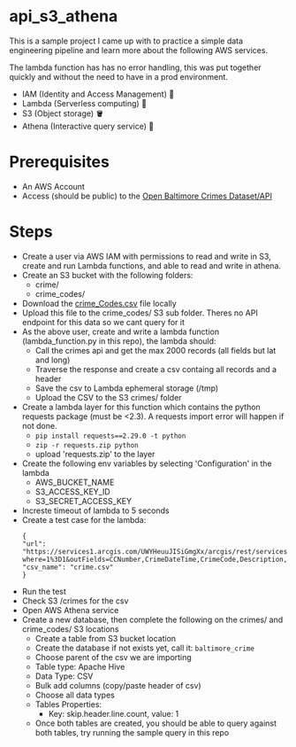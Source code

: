 # api_s3_athena
This is a sample project I came up with to practice a simple data engineering pipeline and learn more about the following AWS services.

The lambda function has has no error handling, this was put together quickly and without the need to have in a prod environment.

- IAM (Identity and Access Management) 🔑
- Lambda (Serverless computing) 🤖
- S3 (Object storage) 🪣
- Athena (Interactive query service) 🦉

# Prerequisites
- An AWS Account
- Access (should be public) to the [Open Baltimore Crimes Dataset/API](https://data.baltimorecity.gov/datasets/baltimore::part-1-crime-data/api)

# Steps
- Create a user via AWS IAM with permissions to read and write in S3, create and run Lambda functions, and able to read and write in athena.
- Create an S3 bucket with the following folders:
  - crime/
  - crime_codes/
- Download the [crime_Codes.csv](https://data.baltimorecity.gov/documents/crime-codes/about) file locally
- Upload this file to the crime_codes/ S3 sub folder. Theres no API endpoint for this data so we cant query for it
- As the above user, create and write a lambda function (lambda_function.py in this repo), the lambda should:
  - Call the crimes api and get the max 2000 records (all fields but lat and long)
  - Traverse the response and create a csv containg all records and a header
  - Save the csv to Lambda ephemeral storage (/tmp)
  - Upload the CSV to the S3 crimes/ folder
- Create a lambda layer for this function which contains the python requests package (must be <2.3). A requests import error will happen if not done.
  - ```pip install requests==2.29.0 -t python```
  - ```zip -r requests.zip python```
  - upload 'requests.zip' to the layer
- Create the following env variables by selecting 'Configuration' in the lambda
  - AWS_BUCKET_NAME
  - S3_ACCESS_KEY_ID
  - S3_SECRET_ACCESS_KEY
- Increste timeout of lambda to 5 seconds
- Create a test case for the lambda:
  ```
  {
  "url": "https://services1.arcgis.com/UWYHeuuJISiGmgXx/arcgis/rest/services/Part1_Crime_Beta/FeatureServer/0/query?where=1%3D1&outFields=CCNumber,CrimeDateTime,CrimeCode,Description,Inside_Outside,Weapon,Post,Gender,Age,Race,Ethnicity,Location,Old_District,New_District,Neighborhood,PremiseType,Total_Incidents&outSR=4326&f=json",
  "csv_name": "crime.csv"
  }
  ```
- Run the test
- Check S3 /crimes for the csv
- Open AWS Athena service
- Create a new database, then complete the following on the crimes/ and crime_codes/ S3 locations
  - Create a table from S3 bucket location
  - Create the database if not exists yet, call it: `baltimore_crime`
  - Choose parent of the csv we are importing
  - Table type: Apache Hive
  - Data Type: CSV
  - Bulk add columns (copy/paste header of csv)
  - Choose all data types
  - Tables Properties:
    - Key: skip.header.line.count, value: 1
  - Once both tables are created, you should be able to query against both tables, try running the sample query in this repo
